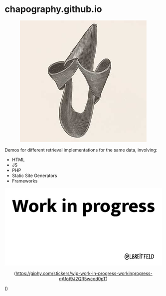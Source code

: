 # chapography.github.io

<div align="center">
  
  ![J.G. Hamley: The Coquette (Figure A)](img/logo/22jan9-800.png)

</div>

Demos for different retrieval implementations for the same data, involving:
  * HTML
  * JS
  * PHP
  * Static Site Generators
  * Frameworks

<div align="center">
  
  ![WORK IN PROGRESS](img/wip/22jan9-1501.gif)

(https://giphy.com/stickers/wip-work-in-progress-workinprogress-qAfot9J2QR5wcod0pT)

</div>


()
